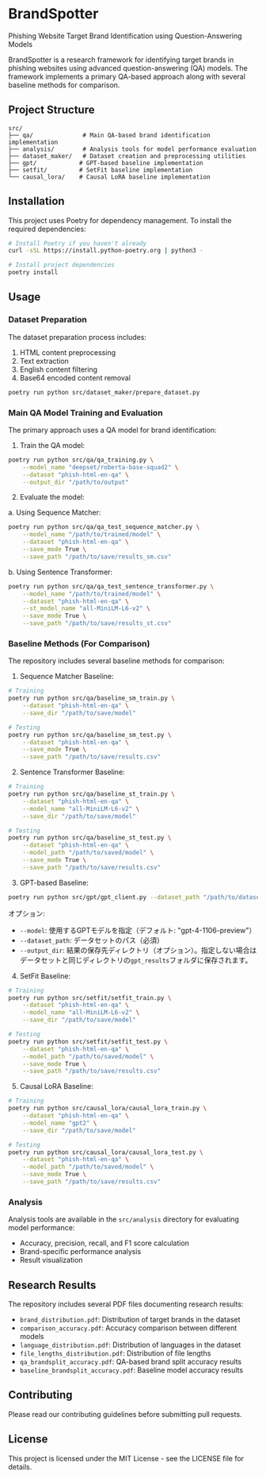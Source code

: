 # BrandSpotter

Phishing Website Target Brand Identification using Question-Answering Models

BrandSpotter is a research framework for identifying target brands in phishing websites using advanced question-answering (QA) models. The framework implements a primary QA-based approach along with several baseline methods for comparison.

## Project Structure

```
src/
├── qa/              # Main QA-based brand identification implementation
├── analysis/        # Analysis tools for model performance evaluation
├── dataset_maker/   # Dataset creation and preprocessing utilities
├── gpt/            # GPT-based baseline implementation
├── setfit/         # SetFit baseline implementation
└── causal_lora/    # Causal LoRA baseline implementation
```

## Installation

This project uses Poetry for dependency management. To install the required dependencies:

```bash
# Install Poetry if you haven't already
curl -sSL https://install.python-poetry.org | python3 -

# Install project dependencies
poetry install
```

## Usage

### Dataset Preparation

The dataset preparation process includes:
1. HTML content preprocessing
2. Text extraction
3. English content filtering
4. Base64 encoded content removal

```bash
poetry run python src/dataset_maker/prepare_dataset.py
```

### Main QA Model Training and Evaluation

The primary approach uses a QA model for brand identification:

1. Train the QA model:
```bash
poetry run python src/qa/qa_training.py \
    --model_name "deepset/roberta-base-squad2" \
    --dataset "phish-html-en-qa" \
    --output_dir "/path/to/output"
```

2. Evaluate the model:

a. Using Sequence Matcher:
```bash
poetry run python src/qa/qa_test_sequence_matcher.py \
    --model_name "/path/to/trained/model" \
    --dataset "phish-html-en-qa" \
    --save_mode True \
    --save_path "/path/to/save/results_sm.csv"
```

b. Using Sentence Transformer:
```bash
poetry run python src/qa/qa_test_sentence_transformer.py \
    --model_name "/path/to/trained/model" \
    --dataset "phish-html-en-qa" \
    --st_model_name "all-MiniLM-L6-v2" \
    --save_mode True \
    --save_path "/path/to/save/results_st.csv"
```

### Baseline Methods (For Comparison)

The repository includes several baseline methods for comparison:

1. Sequence Matcher Baseline:
```bash
# Training
poetry run python src/qa/baseline_sm_train.py \
    --dataset "phish-html-en-qa" \
    --save_dir "/path/to/save/model"

# Testing
poetry run python src/qa/baseline_sm_test.py \
    --dataset "phish-html-en-qa" \
    --save_mode True \
    --save_path "/path/to/save/results.csv"
```

2. Sentence Transformer Baseline:
```bash
# Training
poetry run python src/qa/baseline_st_train.py \
    --dataset "phish-html-en-qa" \
    --model_name "all-MiniLM-L6-v2" \
    --save_dir "/path/to/save/model"

# Testing
poetry run python src/qa/baseline_st_test.py \
    --dataset "phish-html-en-qa" \
    --model_path "/path/to/saved/model" \
    --save_mode True \
    --save_path "/path/to/save/results.csv"
```

3. GPT-based Baseline:
```bash
poetry run python src/gpt/gpt_client.py --dataset_path "/path/to/dataset/phish-html-en-qa" --output_dir "/path/to/output"
```

オプション:
- `--model`: 使用するGPTモデルを指定（デフォルト: "gpt-4-1106-preview"）
- `--dataset_path`: データセットのパス（必須）
- `--output_dir`: 結果の保存先ディレクトリ（オプション）。指定しない場合はデータセットと同じディレクトリの`gpt_results`フォルダに保存されます。

4. SetFit Baseline:
```bash
# Training
poetry run python src/setfit/setfit_train.py \
    --dataset "phish-html-en-qa" \
    --model_name "all-MiniLM-L6-v2" \
    --save_dir "/path/to/save/model"

# Testing
poetry run python src/setfit/setfit_test.py \
    --dataset "phish-html-en-qa" \
    --model_path "/path/to/saved/model" \
    --save_mode True \
    --save_path "/path/to/save/results.csv"
```

5. Causal LoRA Baseline:
```bash
# Training
poetry run python src/causal_lora/causal_lora_train.py \
    --dataset "phish-html-en-qa" \
    --model_name "gpt2" \
    --save_dir "/path/to/save/model"

# Testing
poetry run python src/causal_lora/causal_lora_test.py \
    --dataset "phish-html-en-qa" \
    --model_path "/path/to/saved/model" \
    --save_mode True \
    --save_path "/path/to/save/results.csv"
```

### Analysis

Analysis tools are available in the `src/analysis` directory for evaluating model performance:
- Accuracy, precision, recall, and F1 score calculation
- Brand-specific performance analysis
- Result visualization

## Research Results

The repository includes several PDF files documenting research results:
- `brand_distribution.pdf`: Distribution of target brands in the dataset
- `comparison_accuracy.pdf`: Accuracy comparison between different models
- `language_distribution.pdf`: Distribution of languages in the dataset
- `file_lengths_distribution.pdf`: Distribution of file lengths
- `qa_brandsplit_accuracy.pdf`: QA-based brand split accuracy results
- `baseline_brandsplit_accuracy.pdf`: Baseline model accuracy results

## Contributing

Please read our contributing guidelines before submitting pull requests.

## License

This project is licensed under the MIT License - see the LICENSE file for details.
